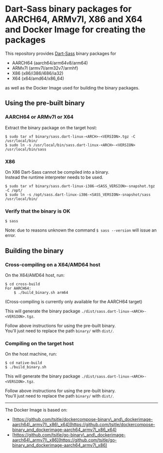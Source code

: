 # Dart-Sass binary packages for AARCH64, ARMv7l, X86 and X64 and Docker Image for creating the packages

This repository provides [Dart-Sass](https://sass-lang.com/dart-sass) binary packages for

- AARCH64 (aarch64/arm64v8/arm64)
- ARMv7l (armv7l/arm32v7/armhf)
- X86 (x86/i386/i686/ia32)
- X64 (x64/amd64/x86_64)

as well as the Docker Image used for building the binary packages.  

## Using the pre-built binary
### AARCH64 or ARMv7l or X64
Extract the binary package on the target host:

```
$ sudo tar xf binary/sass.dart-linux-<ARCH>-<VERSION>.tgz -C /usr/local/bin/
$ sudo ln -s /usr/local/bin/sass.dart-linux-<ARCH>-<VERSION> /usr/local/bin/sass
```

### X86
On X86 Dart-Sass cannot be compiled into a binary.  
Instead the runtime interpreter needs to be used.

```
$ sudo tar xf binary/sass.dart-linux-i386-<SASS_VERSION>-snapshot.tgz -C /opt/
$ sudo ln -s /opt/sass.dart-linux-i386-<SASS_VERSION>-snapshot/sass /usr/local/bin/
```

### Verify that the binary is OK

```
$ sass
```

Note: due to reasons unknown the command `$ sass --version` will issue an error.

## Building the binary
### Cross-compiling on a X64/AMD64 host
On the X64/AMD64 host, run:

```
$ cd cross-build
For AARCH64:
	$ ./build_binary.sh arm64
```

(Cross-compiling is currently only available for the AARCH64 target)

This will generate the binary package `./dist/sass.dart-linux-<ARCH>-<VERSION>.tgz`.

Follow above instructions for using the pre-built binary.  
You'll just need to replace the path `binary/` with `dist/`.

### Compiling on the target host
On the host machine, run:

```
$ cd native-build
$ ./build_binary.sh
```

This will generate the binary package `./dist/sass.dart-linux-<ARCH>-<VERSION>.tgz`.

Follow above instructions for using the pre-built binary.  
You'll just need to replace the path `binary/` with `dist/`.

---

The Docker Image is based on:

- [https://github.com/tsitle/dockercompose-binary\_and\_dockerimage-aarch64\_armv7l\_x86\_x64](https://github.com/tsitle/dockercompose-binary_and_dockerimage-aarch64_armv7l_x86_x64)
- [https://github.com/tsitle/go-binary\_and\_dockerimage-aarch64\_armv7l\_x86](https://github.com/tsitle/go-binary_and_dockerimage-aarch64_armv7l_x86)
